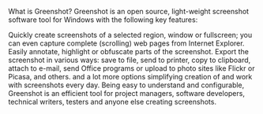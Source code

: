 What is Greenshot?
Greenshot is an open source, light-weight screenshot software tool for Windows with the following key features:

Quickly create screenshots of a selected region, window or fullscreen; you can even capture complete (scrolling) web pages from Internet Explorer.
Easily annotate, highlight or obfuscate parts of the screenshot.
Export the screenshot in various ways: save to file, send to printer, copy to clipboard, attach to e-mail, send Office programs or upload to photo sites like Flickr or Picasa, and others. and a lot more options simplifying creation of and work with screenshots every day.
Being easy to understand and configurable, Greenshot is an efficient tool for project managers, software developers, technical writers, testers and anyone else creating screenshots.